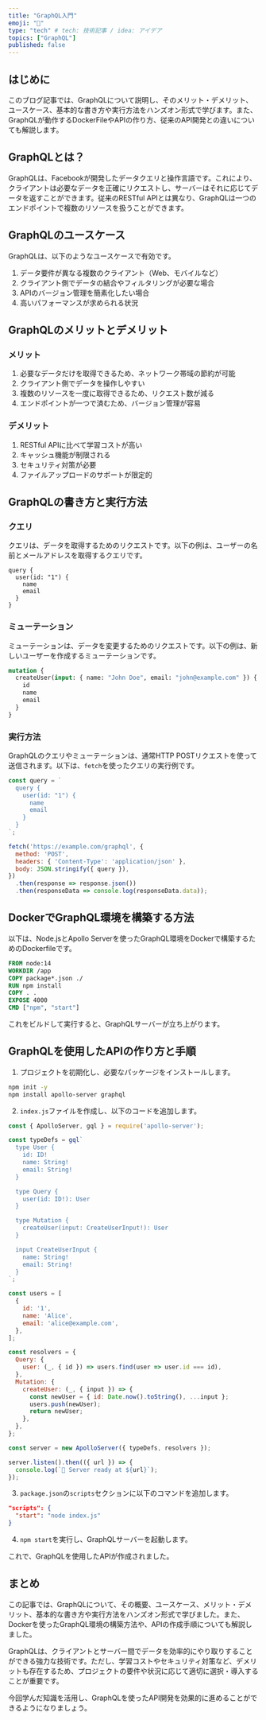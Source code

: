 ```yaml
---
title: "GraphQL入門"
emoji: "🦔"
type: "tech" # tech: 技術記事 / idea: アイデア
topics: ["GraphQL"]
published: false
---
```

## はじめに

このブログ記事では、GraphQLについて説明し、そのメリット・デメリット、ユースケース、基本的な書き方や実行方法をハンズオン形式で学びます。また、GraphQLが動作するDockerFileやAPIの作り方、従来のAPI開発との違いについても解説します。

## GraphQLとは？

GraphQLは、Facebookが開発したデータクエリと操作言語です。これにより、クライアントは必要なデータを正確にリクエストし、サーバーはそれに応じてデータを返すことができます。従来のRESTful APIとは異なり、GraphQLは一つのエンドポイントで複数のリソースを扱うことができます。

## GraphQLのユースケース

GraphQLは、以下のようなユースケースで有効です。

1. データ要件が異なる複数のクライアント（Web、モバイルなど）
2. クライアント側でデータの結合やフィルタリングが必要な場合
3. APIのバージョン管理を簡素化したい場合
4. 高いパフォーマンスが求められる状況

## GraphQLのメリットとデメリット

### メリット

1. 必要なデータだけを取得できるため、ネットワーク帯域の節約が可能
2. クライアント側でデータを操作しやすい
3. 複数のリソースを一度に取得できるため、リクエスト数が減る
4. エンドポイントが一つで済むため、バージョン管理が容易

### デメリット

1. RESTful APIに比べて学習コストが高い
2. キャッシュ機能が制限される
3. セキュリティ対策が必要
4. ファイルアップロードのサポートが限定的

## GraphQLの書き方と実行方法

### クエリ

クエリは、データを取得するためのリクエストです。以下の例は、ユーザーの名前とメールアドレスを取得するクエリです。

```
query {
  user(id: "1") {
    name
    email
  }
}
```

### ミューテーション

ミューテーションは、データを変更するためのリクエストです。以下の例は、新しいユーザーを作成するミューテーションです。

```graphql
mutation {
  createUser(input: { name: "John Doe", email: "john@example.com" }) {
    id
    name
    email
  }
}
```

### 実行方法

GraphQLのクエリやミューテーションは、通常HTTP POSTリクエストを使って送信されます。以下は、`fetch`を使ったクエリの実行例です。

```javascript
const query = `
  query {
    user(id: "1") {
      name
      email
    }
  }
`;

fetch('https://example.com/graphql', {
  method: 'POST',
  headers: { 'Content-Type': 'application/json' },
  body: JSON.stringify({ query }),
})
  .then(response => response.json())
  .then(responseData => console.log(responseData.data));
```

## DockerでGraphQL環境を構築する方法

以下は、Node.jsとApollo Serverを使ったGraphQL環境をDockerで構築するためのDockerfileです。

```Dockerfile
FROM node:14
WORKDIR /app
COPY package*.json ./
RUN npm install
COPY . .
EXPOSE 4000
CMD ["npm", "start"]
```

これをビルドして実行すると、GraphQLサーバーが立ち上がります。

## GraphQLを使用したAPIの作り方と手順

1. プロジェクトを初期化し、必要なパッケージをインストールします。

```bash
npm init -y
npm install apollo-server graphql
```

2. `index.js`ファイルを作成し、以下のコードを追加します。

```javascript
const { ApolloServer, gql } = require('apollo-server');

const typeDefs = gql`
  type User {
    id: ID!
    name: String!
    email: String!
  }

  type Query {
    user(id: ID!): User
  }

  type Mutation {
    createUser(input: CreateUserInput!): User
  }

  input CreateUserInput {
    name: String!
    email: String!
  }
`;

const users = [
  {
    id: '1',
    name: 'Alice',
    email: 'alice@example.com',
  },
];

const resolvers = {
  Query: {
    user: (_, { id }) => users.find(user => user.id === id),
  },
  Mutation: {
    createUser: (_, { input }) => {
      const newUser = { id: Date.now().toString(), ...input };
      users.push(newUser);
      return newUser;
    },
  },
};

const server = new ApolloServer({ typeDefs, resolvers });

server.listen().then(({ url }) => {
  console.log(`🚀 Server ready at ${url}`);
});
```

3. `package.json`の`scripts`セクションに以下のコマンドを追加します。

```json
"scripts": {
  "start": "node index.js"
}
```

4. `npm start`を実行し、GraphQLサーバーを起動します。

これで、GraphQLを使用したAPIが作成されました。

## まとめ

この記事では、GraphQLについて、その概要、ユースケース、メリット・デメリット、基本的な書き方や実行方法をハンズオン形式で学びました。また、Dockerを使ったGraphQL環境の構築方法や、APIの作成手順についても解説しました。

GraphQLは、クライアントとサーバー間でデータを効率的にやり取りすることができる強力な技術です。ただし、学習コストやセキュリティ対策など、デメリットも存在するため、プロジェクトの要件や状況に応じて適切に選択・導入することが重要です。

今回学んだ知識を活用し、GraphQLを使ったAPI開発を効果的に進めることができるようになりましょう。